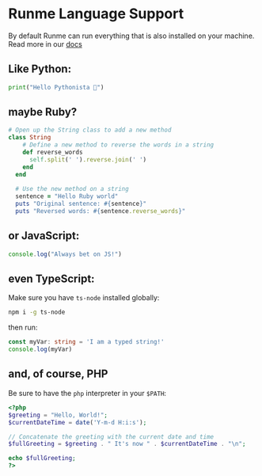 # Runme Language Support

By default Runme can run everything that is also installed on your machine.
Read more in our [docs](https://docs.runme.dev/features#interpreter)

## Like Python:

```py
print("Hello Pythonista 🐍")
```

## maybe Ruby?

```rb
# Open up the String class to add a new method
class String
    # Define a new method to reverse the words in a string
    def reverse_words
      self.split(' ').reverse.join(' ')
    end
  end
  
  # Use the new method on a string
  sentence = "Hello Ruby world"
  puts "Original sentence: #{sentence}"
  puts "Reversed words: #{sentence.reverse_words}"
```

## or JavaScript:

```js
console.log("Always bet on JS!")
```

## even TypeScript:

Make sure you have `ts-node` installed globally:

```sh
npm i -g ts-node
```

then run:

```ts
const myVar: string = 'I am a typed string!'
console.log(myVar)
```

## and, of course, PHP

Be sure to have the `php` interpreter in your `$PATH`:

```php { interpreter=php }
<?php
$greeting = "Hello, World!";
$currentDateTime = date('Y-m-d H:i:s');

// Concatenate the greeting with the current date and time
$fullGreeting = $greeting . " It's now " . $currentDateTime . "\n";

echo $fullGreeting;
?>
```
